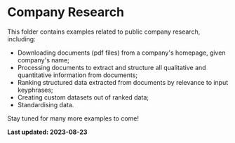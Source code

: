 # Company Research

This folder contains examples related to public company research, including:
* Downloading documents (pdf files) from a company's homepage, given company's name;
* Processing documents to extract and structure all qualitative and quantitative information from documents;
* Ranking structured data extracted from documents by relevance to input keyphrases;
* Creating custom datasets out of ranked data;
* Standardising data.

Stay tuned for many more examples to come!

**Last updated: 2023-08-23**